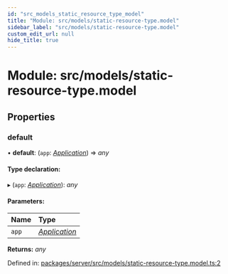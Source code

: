 ```yaml
---
id: "src_models_static_resource_type_model"
title: "Module: src/models/static-resource-type.model"
sidebar_label: "src/models/static-resource-type.model"
custom_edit_url: null
hide_title: true
---
```


# Module: src/models/static-resource-type.model

## Properties

### default

• **default**: (`app`: [*Application*](src_declarations.md#application)) => *any*

#### Type declaration:

▸ (`app`: [*Application*](src_declarations.md#application)): *any*

#### Parameters:

Name | Type |
:------ | :------ |
`app` | [*Application*](src_declarations.md#application) |

**Returns:** *any*

Defined in: [packages/server/src/models/static-resource-type.model.ts:2](https://github.com/xr3ngine/xr3ngine/blob/7650c2bea/packages/server/src/models/static-resource-type.model.ts#L2)
